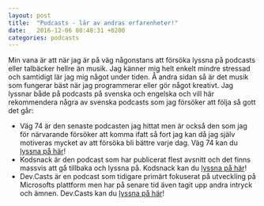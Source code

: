 ```yaml
---
layout: post
title:  "Podcasts - lär av andras erfarenheter!"
date:   2016-12-06 08:48:31 +0200
categories: podcasts
---
```


Min vana är att när jag är på väg någonstans att försöka lyssna på podcasts eller talbäcker hellre än musik. Jag känner mig helt enkelt mindre stressad och samtidigt lär jag mig något under tiden. Å andra sidan så är det musik som fungerar bäst när jag programmerar eller gör något kreativt.
Jag lyssnar både på podcasts på svenska och engelska och vill här rekommendera några av svenska podcasts som jag försöker att följa så gott det går:

- Väg 74 är den senaste podcasten jag hittat men är också den som jag för närvarande försöker att komma ifatt så fort jag kan då jag själv motiveras mycket av att försöka bli bättre varje dag. Väg 74 kan du [lyssna på här][vag-74]!
- Kodsnack är den podcast som har publicerat flest avsnitt och det finns massvis att gå tillbaka och lyssna på. Kodsnack kan du [lyssna på här][kodsnack]!
- Dev.Casts är en podcast som tidigare primärt fokuserat på utveckling på Microsofts plattform men har på senare tid även tagit upp andra intryck och ämnen. Dev.Casts kan du [lyssna på här][dev-casts]!

[vag-74]: http://agical.se/pod/
[kodsnack]: http://kodsnack.se/
[dev-casts]: http://www.buzzfrog.se/dev-casts/
[dotnetrocks]: https://www.dotnetrocks.com/
[hanselminutes]: http://hanselminutes.com/
